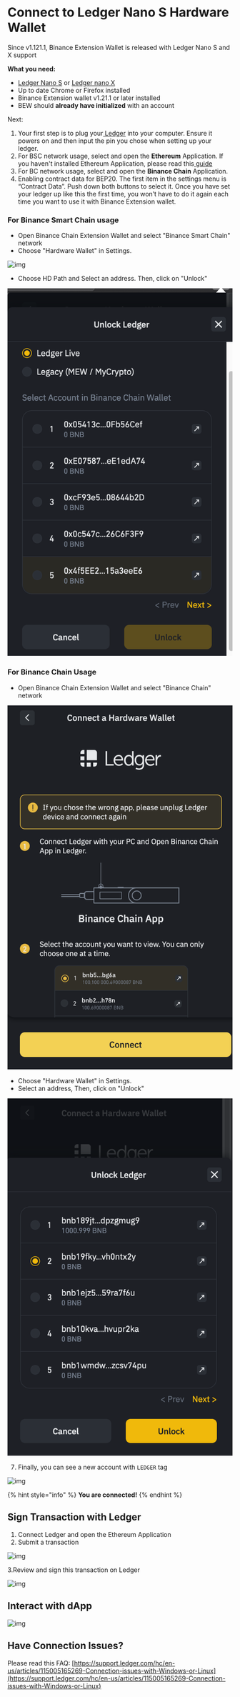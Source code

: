 # Connect to Ledger Nano S Hardware Wallet

Since v1.121.1, Binance Extension Wallet is released with Ledger Nano S and X support

**What you need:**

* [Ledger Nano S](https://shop.ledger.com/products/ledger-nano-s) or [Ledger nano X](https://shop.ledger.com/pages/ledger-nano-x)
* Up to date Chrome or Firefox installed
* Binance Extension wallet v1.21.1 or later installed
* BEW should **already have initialized** with an account 

Next:

1. Your first step is to plug your[ Ledger](https://shop.ledger.com/pages/back-to-school?r=da6d9b98e517) into your computer. Ensure it powers on and then input the pin you chose when setting up your ledger.
2. For BSC network usage, select and open the **Ethereum** Application. If you haven't installed Ethereum Application, please read this[ guide](https://docs.binance.org/smart-chain/wallet/ledger.html#app-installation-instructions)
3. For BC network usage, select and open the **Binance Chain** Application. 
4. Enabling contract data for BEP20. The first item in the settings menu is “Contract Data”. Push down both buttons to select it. Once you have set your ledger up like this the first time, you won’t have to do it again each time you want to use it with Binance Extension wallet.

### For Binance Smart Chain usage

* Open Binance Chain Extension Wallet and select "Binance Smart Chain" network
* Choose "Hardware Wallet" in Settings. 

![img](https://lh3.googleusercontent.com/cl6u_s0KmvaoDLGOgGRAOZAdRWBVEqwVVBqJyuKWfj5qe6mFoaOkJj0RBUr3lGCfyTbl-LGMtSsGGZeDmXZEZriKzhmJeTgAIxMVXDV-9eL8LdMEZoElvDJxBkRv_eCQXFK2U0g_)

* Choose HD Path and Select an address. Then, click on "Unlock"

![](../../.gitbook/assets/image%20%2856%29.png)

### For Binance Chain Usage

* Open Binance Chain Extension Wallet and select "Binance  Chain" network

![](../../.gitbook/assets/image%20%2858%29.png)

* Choose "Hardware Wallet" in Settings. 
* Select an address, Then, click on "Unlock"

![](../../.gitbook/assets/image%20%2857%29.png)

7. Finally, you can see a new account with `LEDGER` tag

![img](https://lh6.googleusercontent.com/AVcK7gB6q8NC68wme8jJokOxtc5RuZVVm7nhp_Om6255reIrR51OvKm559n6-xZ-Bg6vUhlZHhySjdovhwVwx8ZS0LpJWXwbIIQYWvUKdddEFntQbJNK0qHRUGM13fUrDoAdGiTY)

{% hint style="info" %}
**You are connected!**
{% endhint %}

## Sign Transaction with Ledger

1. Connect Ledger and open the Ethereum Application
2. Submit a transaction

![img](https://binance.ghost.io/content/images/2020/12/image-5.png)

3.Review and sign this transaction on Ledger

![img](https://lh4.googleusercontent.com/WLMkvp9OjNtrGtAljcMdHc-zoSbE6OIdI8N6promMcUvDo4xnAdLlz2PQVPY3vCuu06tWwB6hgzxQfSJnOtM1qfXEmbrkBW9Mjmf8z5Xdq7E5D-AhKROGvijf0oAm3U3kP42Y4zg)

## Interact with dApp

![img](https://lh4.googleusercontent.com/4XlT70gWJvCQ-mtiDQIkjc3p4kdwSnAz4FDyCRWfFkaUqq7KqT65rQR7Tm72MkjA8tT4_9LXnduh0ZVsAlsWtLkU84QqreEnnmEhVzZGPsRn4dFdJJzXsnYoTFDubn2Ulc4xeF8B)

## Have Connection Issues?

Please read this FAQ: [https://support.ledger.com/hc/en-us/articles/115005165269-Connection-issues-with-Windows-or-Linux](https://support.ledger.com/hc/en-us/articles/115005165269-Connection-issues-with-Windows-or-Linux)

